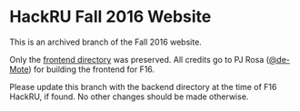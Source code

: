 # HackRU Fall 2016 Website
This is an archived branch of the Fall 2016 website.

Only the [frontend directory](https://github.com/HackRU/Fall-2016) was preserved. All credits go to PJ Rosa ([@de-Mote](https://github.com/de-Mote)) for building the frontend for F16.

Please update this branch with the backend directory at the time of F16 HackRU, if found. No other changes should be made otherwise.
